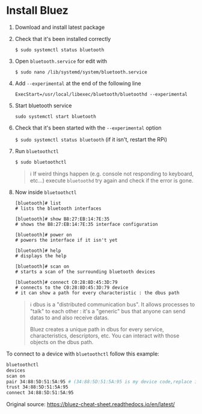 # Install Bluez

1. Download and install latest package

2. Check that it's been installed correctly

   `$ sudo systemctl status bluetooth`

3. Open `bluetooth.service` for edit with

   `$ sudo nano /lib/systemd/system/bluetooth.service`

4. Add `--experimental` at the end of the following line

   `ExecStart=/usr/local/libexec/bluetooth/bluetoothd --experimental`

5. Start bluetooth service

   `sudo systemctl start bluetooth`

6. Check that it's been started with the `--experimental` option

   `$ sudo systemctl status bluetooth` (if it isn't, restart the RPi)

7. Run `bluetoothctl`

   `$ sudo bluetoothctl`
    
   > ℹ️ If weird things happen (e.g. console not responding to keyboard, etc...)
   > execute `bluetoothd` try again and check if the error is gone.

8. Now inside `bluetoothctl`

   ```
   [bluetooth]# list  
   # lists the bluetooth interfaces

   [bluetooth]# show B8:27:EB:14:7E:35  
   # shows the B8:27:EB:14:7E:35 interface configuration

   [bluetooth]# power on
   # powers the interface if it isn't yet

   [bluetooth]# help
   # displays the help

   [bluetooth]# scan on
   # starts a scan of the surrounding bluetooth devices

   [bluetooth]# connect C0:28:8D:45:3D:79
   # connects to the C0:28:8D:45:3D:79 device
   # it can show a path for every characteristic : the dbus path
   ```
   
   > ℹ️ dbus is a "distributed communication bus". It allows processes
   > to "talk" to each other : it's a "generic" bus that anyone can send
   > datas to and also receive datas.
   >
   > Bluez creates a unique path in dbus for every service, characteristics,
   > descriptors, etc. You can interact with those objects on the dbus path.

To connect to a device with `bluetoothctl` follow this example:

```bash
bluetoothctl
devices
scan on
pair 34:88:5D:51:5A:95 # (34:88:5D:51:5A:95 is my device code,replace it with yours)
trust 34:88:5D:51:5A:95
connect 34:88:5D:51:5A:95
```

Original source: <https://bluez-cheat-sheet.readthedocs.io/en/latest/>
